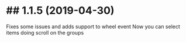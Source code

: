 # ## 1.1.5 (2019-04-30)
Fixes some issues and adds support to wheel event
Now you can select items doing scroll on the groups
